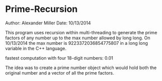 Prime-Recursion
===============

Author: Alexander Miller
Date: 10/13/2014
 
This program uses recursion within multi-threading
to generate the prime factors of any number up to 
the max number allowed by long long. On 10/13/2014 
the max number is 9223372036854775807 in a long long 
variable in the C++ language.

fastest computation with four 18-digit numbers: 0.01

The idea was to create a prime number object which would 
hold both the original number and a vector of all the prime
factors. 
